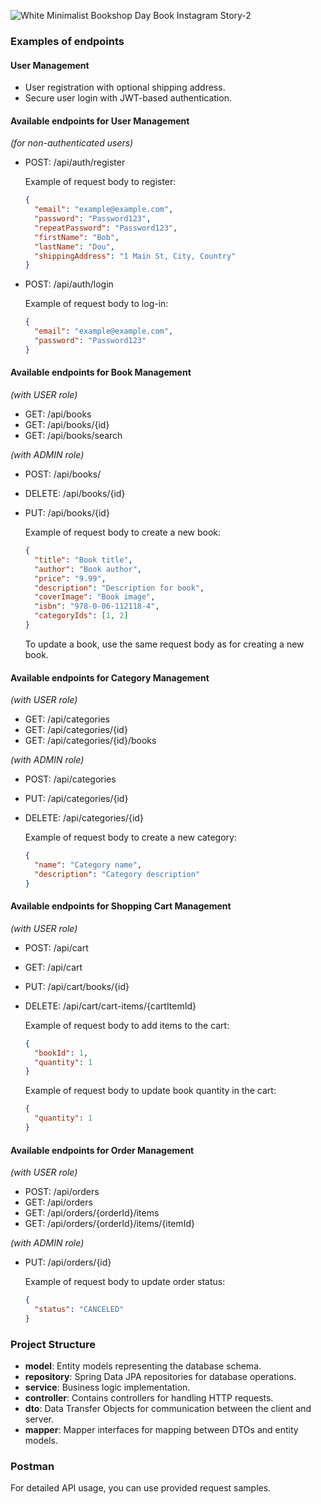 
![White Minimalist Bookshop Day Book Instagram Story-2](https://github.com/VolodymyrDavidov/BookHaven/assets/115085088/e0c96d34-fd50-496f-a5b3-1dc391d0fc04)

### Examples of endpoints

#### User Management

- User registration with optional shipping address.
- Secure user login with JWT-based authentication.

#### Available endpoints for User Management

*(for non-authenticated users)*

- POST: /api/auth/register

  Example of request body to register:

  ```json
  {
    "email": "example@example.com",
    "password": "Password123",
    "repeatPassword": "Password123",
    "firstName": "Bob",
    "lastName": "Dou",
    "shippingAddress": "1 Main St, City, Country"
  }
  ```

- POST: /api/auth/login

  Example of request body to log-in:

  ```json
  {
    "email": "example@example.com",
    "password": "Password123"
  }
  ```

#### Available endpoints for Book Management

*(with USER role)*

- GET: /api/books
- GET: /api/books/{id}
- GET: /api/books/search

*(with ADMIN role)*

- POST: /api/books/
- DELETE: /api/books/{id}
- PUT: /api/books/{id}

  Example of request body to create a new book:

  ```json
  {
    "title": "Book title",
    "author": "Book author",
    "price": "9.99",
    "description": "Description for book",
    "coverImage": "Book image",
    "isbn": "978-0-06-112118-4",
    "categoryIds": [1, 2]
  }
  ```

  To update a book, use the same request body as for creating a new book.

#### Available endpoints for Category Management

*(with USER role)*

- GET: /api/categories
- GET: /api/categories/{id}
- GET: /api/categories/{id}/books

*(with ADMIN role)*

- POST: /api/categories
- PUT: /api/categories/{id}
- DELETE: /api/categories/{id}

  Example of request body to create a new category:

  ```json
  {
    "name": "Category name",
    "description": "Category description"
  }
  ```

#### Available endpoints for Shopping Cart Management

*(with USER role)*

- POST: /api/cart
- GET: /api/cart
- PUT: /api/cart/books/{id}
- DELETE: /api/cart/cart-items/{cartItemId}

  Example of request body to add items to the cart:

  ```json
  {
    "bookId": 1,
    "quantity": 1
  }
  ```

  Example of request body to update book quantity in the cart:

  ```json
  {
    "quantity": 1
  }
  ```

#### Available endpoints for Order Management

*(with USER role)*

- POST: /api/orders
- GET: /api/orders
- GET: /api/orders/{orderId}/items
- GET: /api/orders/{orderId}/items/{itemId}

*(with ADMIN role)*

- PUT: /api/orders/{id}

  Example of request body to update order status:

  ```json
  {
    "status": "CANCELED"
  }
  ```

### Project Structure

- **model**: Entity models representing the database schema.
- **repository**: Spring Data JPA repositories for database operations.
- **service**: Business logic implementation.
- **controller**: Contains controllers for handling HTTP requests.
- **dto**: Data Transfer Objects for communication between the client and server.
- **mapper**: Mapper interfaces for mapping between DTOs and entity models.

### Postman

For detailed API usage, you can use provided request samples.
